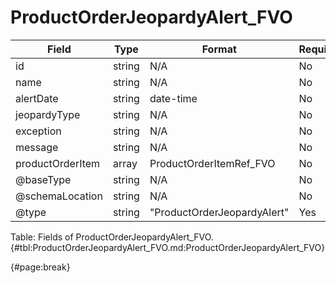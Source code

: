 <!--
    ATTENTION: This file was generated via gradle!
               Do NOT manually edit this file! Any such changes will be overwritten!
-->

# ProductOrderJeopardyAlert_FVO

| Field | Type | Format | Required |
| ------- | ------- | ------- | --- |
| id | string | N/A | No |
| name | string | N/A | No |
| alertDate | string | date-time | No |
| jeopardyType | string | N/A | No |
| exception | string | N/A | No |
| message | string | N/A | No |
| productOrderItem | array | ProductOrderItemRef_FVO | No |
| @baseType | string | N/A | No |
| @schemaLocation | string | N/A | No |
| @type | string | "ProductOrderJeopardyAlert" | Yes |

Table: Fields of ProductOrderJeopardyAlert_FVO. {#tbl:ProductOrderJeopardyAlert_FVO.md:ProductOrderJeopardyAlert_FVO}

{#page:break}
